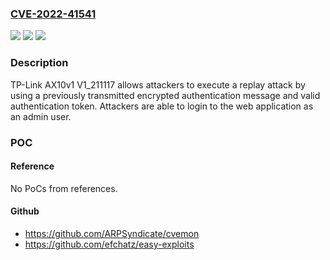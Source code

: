 ### [CVE-2022-41541](https://cve.mitre.org/cgi-bin/cvename.cgi?name=CVE-2022-41541)
![](https://img.shields.io/static/v1?label=Product&message=n%2Fa&color=blue)
![](https://img.shields.io/static/v1?label=Version&message=n%2Fa&color=blue)
![](https://img.shields.io/static/v1?label=Vulnerability&message=n%2Fa&color=brighgreen)

### Description

TP-Link AX10v1 V1_211117 allows attackers to execute a replay attack by using a previously transmitted encrypted authentication message and valid authentication token. Attackers are able to login to the web application as an admin user.

### POC

#### Reference
No PoCs from references.

#### Github
- https://github.com/ARPSyndicate/cvemon
- https://github.com/efchatz/easy-exploits

